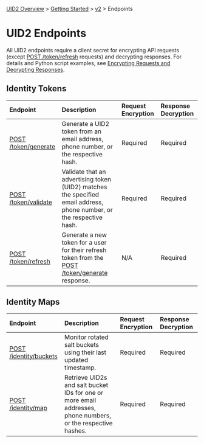 [UID2 Overview](../../../README.md) > [Getting Started](../../README.md) > [v2](../README.md) > Endpoints

# UID2 Endpoints

All UID2 endpoints require a client secret for encrypting API requests (except [POST /token/refresh](./post-token-refresh.md) requests) and decrypting responses. For details and Python script examples, see [Encrypting Requests and Decrypting Responses](../encryption-decryption.md).

## Identity Tokens

| Endpoint | Description | Request Encryption |  Response Decryption |
| :--- | :--- | :--- | :--- |
| [POST /token/generate](./post-token-generate.md) | Generate a UID2 token from an email address, phone number, or the respective hash. | Required | Required |
| [POST /token/validate](./post-token-validate.md) | Validate that an advertising token (UID2) matches the specified email address, phone number, or the respective hash. | Required | Required |
| [POST /token/refresh](./post-token-refresh.md) | Generate a new token for a user for their refresh token from the [POST /token/generate](./post-token-generate.md) response. | N/A | Required |

## Identity Maps

| Endpoint | Description | Request Encryption |  Response Decryption |
| :--- | :--- | :--- | :--- |
| [POST /identity/buckets](./post-identity-buckets.md) | Monitor rotated salt buckets using their last updated timestamp. | Required | Required |
| [POST /identity/map](./post-identity-map.md) | Retrieve UID2s and salt bucket IDs for one or more email addresses, phone numbers, or the respective hashes.  | Required | Required |


